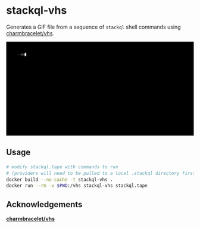 # stackql-vhs

Generates a GIF file from a sequence of `stackql` shell commands using [charmbracelet/vhs](https://github.com/charmbracelet/vhs).  

![stackql-vhs](images/stackql.gif)

## Usage

```bash
# modify stackql.tape with commands to run
# (providers will need to be pulled to a local .stackql directory first)
docker build --no-cache -t stackql-vhs .
docker run --rm -v $PWD:/vhs stackql-vhs stackql.tape
```

## Acknowledgements
[__charmbracelet/vhs__](https://github.com/charmbracelet/vhs)
